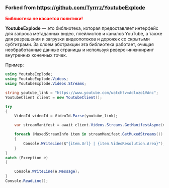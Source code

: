 ### Forked from https://github.com/Tyrrrz/YoutubeExplode

<strong style="color:red">Библиотека не касается политики!</strong>

<strong>YoutubeExplode</strong> — это библиотека, которая предоставляет интерфейс для запроса метаданных видео, плейлистов и каналов YouTube, а также для разрешения и загрузки видеопотоков и дорожек со скрытыми субтитрами. За слоем абстракции эта библиотека работает, очищая необработанные данные страницы и используя реверс-инжиниринг внутренних конечных точек.


Пример:
```C#
using YoutubeExplode;
using YoutubeExplode.Videos;
using YoutubeExplode.Videos.Streams;

string youtube_link = "https://www.youtube.com/watch?v=Adlozo1VAnc";
YoutubeClient client = new YoutubeClient();

try
{
    VideoId videoId = VideoId.Parse(youtube_link);

    var streamManifest = await client.Videos.Streams.GetManifestAsync(videoId);

    foreach (MuxedStreamInfo item in streamManifest.GetMuxedStreams())
    {
        Console.WriteLine($"{item.Url} | {item.VideoResolution.Area}");
    }
}
catch (Exception e)
{

    Console.WriteLine(e.Message);
}
Console.ReadLine();
```
